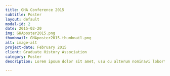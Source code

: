 ```yaml
---
title: GHA Conference 2015
subtitle: Poster
layout: default
modal-id: 2
date: 2015-02-20
img: GHAposter2015.png
thumbnail: GHAposter2015-thumbnail.png
alt: image-alt
project-date: February 2015
client: Graduate History Association
category: Poster
description: Lorem ipsum dolor sit amet, usu cu alterum nominavi lobortis. At duo novum diceret. Tantas apeirian vix et, usu sanctus postulant inciderint ut, populo diceret necessitatibus in vim. Cu eum dicam feugiat noluisse.

---
```

